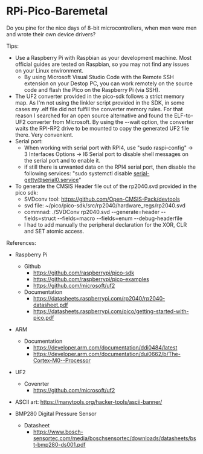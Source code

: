 # RPi-Pico-Baremetal

Do you pine for the nice days of 8-bit microcontrollers, when men were men and wrote their own device drivers?


Tips:
- Use a Raspberry Pi with Raspbian as your development machine. Most official guides are tested on Raspbian, so you may not find any issues on your Linux environment. 
    -  By using Microsoft Visual Studio Code with the Remote SSH extension on your Destop PC, you can work remotely on the source code and flash the Pico on the Raspberry Pi (via SSH).
- The UF2 converter provided in the pico-sdk follows a strict memory map. As I'm not using the linkler script provided in the SDK, in some cases my .elf file did not fulfill the converter memory rules. For that reason I searched for an open source alternative and found the ELF-to-UF2 converter from Microsoft. By using the --wait option, the converter waits the RPI-RP2 drive to be mounted to copy the generated UF2 file there. Very convenient.
- Serial port:
    - When working with serial port with RPI4, use "sudo raspi-config" -> 3 Interfaces Options -> I6 Serial port to disable shell messages on the serial port and to enable it.
    - if still there is unwanted data on the RPI4 serial port, then disable the following services: "sudo systemctl disable serial-getty@serial0.service"
- To generate the CMSIS Header file out of the rp2040.svd provided in the pico sdk:
    - SVDconv tool: https://github.com/Open-CMSIS-Pack/devtools
    - svd file: ~/pico/pico-sdk/src/rp2040/hardware_regs/rp2040.svd
    - commnad: ./SVDConv rp2040.svd --generate=header --fields=struct --fields=macro  --fields=enum --debug-headerfile
    - I had to add manually the peripheral declaration for the XOR, CLR and SET atomic access.

References:
- Raspberry Pi
    - Github
        - https://github.com/raspberrypi/pico-sdk
        - https://github.com/raspberrypi/pico-examples
        - https://github.com/microsoft/uf2
    - Documentation
        - https://datasheets.raspberrypi.com/rp2040/rp2040-datasheet.pdf
        - https://datasheets.raspberrypi.com/pico/getting-started-with-pico.pdf
- ARM
    - Documentation
        - https://developer.arm.com/documentation/ddi0484/latest
        - https://developer.arm.com/documentation/dui0662/b/The-Cortex-M0--Processor
- UF2
    - Covenrter
        - https://github.com/microsoft/uf2
- ASCII art: https://manytools.org/hacker-tools/ascii-banner/

- BMP280 Digital Pressure Sensor
    - Datasheet
        - https://www.bosch-sensortec.com/media/boschsensortec/downloads/datasheets/bst-bmp280-ds001.pdf
